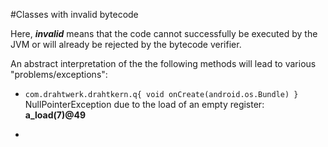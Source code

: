 #Classes with invalid bytecode 

Here, ___invalid___ means that the code cannot successfully be executed by the JVM or will already be rejected by the bytecode verifier.

An abstract interpretation of the the following methods will lead to various "problems/exceptions":
 
 - `com.drahtwerk.drahtkern.q{ void onCreate(android.os.Bundle) }`  
 NullPointerException due to the load of an empty register: __a_load(7)@49__
   
 - 
